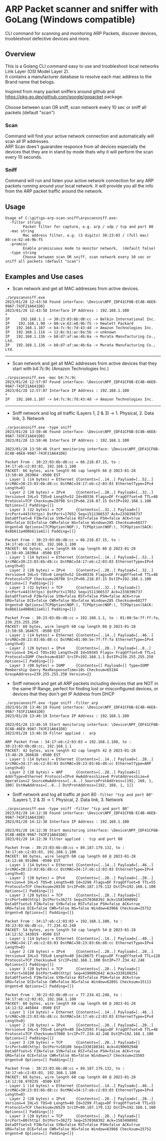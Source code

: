 # ARP Packet scanner and sniffer with GoLang (Windows compatible)

CLI command for scanning and monitoring ARP Packets, discover devices, troobleshoot defective devices and more.

## Overview
This is a Golang CLI command easy to use and troobleshoot local networks Link Layer (OSI Model Layer 2).</br>
It contains a manufacturer database to resolve each mac address to the Brand name that belogs.</br>

Inspired from many packet sniffers around github and https://pkg.go.dev/github.com/google/gopacket package.</br>
</br>
Choose between scan OR sniff, scan network every 10 sec or sniff all packets (default "scan")</br>

### Scan
Command will find your active network connection and automatically will scan all IP addresses.</br>
ARP Scan does't guarandee responce from all devices especially the devices that they are in stand by mode thats why it will perform the scan every 10 seconds.</br>

### Sniff
Command will run and listen your active network connection for any ARP packets running around your local network.
It will provide you all the info from the ARP packet traffic around the network.

## Usage
```shell
Usage of C:\git\go-arp-scan-sniff\arpscansniff.exe:
  -filter string
        Packet filter for capture, e.g. arp / udp / tcp and port 80
  -mac string
        Mac address filter, e.g. (3 digits) 30:23:03 / (full mac) 80:ce:62:e8:9b:f5
  -promisc
        Enable promiscuous mode to monitor network,  (default false)
  -type string
        Choose between scan OR sniff, scan network every 10 sec or sniff all packets (default "scan")
```

## Examples and Use cases

* Scan network and get all MAC addresses from active devices.

```shell
./arpscansniff.exe
2023/01/28 12:43:58 Found interface: \Device\NPF_{DF41CF6B-EC4B-46E8-99A7-743F21A641D8}
2023/01/28 12:43:58 Interface IP Address : 192.168.1.100
*
IP     192.168.1.1 -> 30:23:03:6b:d8:cc -> Belkin International Inc.
IP    192.168.1.90 -> 80:ce:62:e8:9b:f5 -> Hewlett Packard
IP   192.168.1.107 -> b4:7c:9c:7d:43:4d -> Amazon Technologies Inc.
IP   192.168.1.116 -> 12:8c:b1:ac:0a:5b -> unknown
IP   192.168.1.136 -> b8:d7:af:ae:4b:6a -> Murata Manufacturing Co., Ltd.
IP   192.168.1.136 -> b8:d7:af:ae:4b:6a -> Murata Manufacturing Co., Ltd.
```
***

* Scan network and get all MAC addresses from active devices that they start with b4:7c:9c (Amazon Technologies Inc.) 

```shell
./arpscansniff.exe -mac b4:7c:9c
2023/01/28 12:57:07 Found interface: \Device\NPF_{DF41CF6B-EC4B-46E8-99A7-743F21A641D8}
2023/01/28 12:57:07 Interface IP Address : 192.168.1.100
*
IP   192.168.1.107 -> b4:7c:9c:7d:43:4d -> Amazon Technologies Inc.
```
***

* Sniff network and log all traffic (Layers 1, 2 & 3) -> 1. Physical, 2. Data link, 3. Network

```shell
./arpscansniff.exe -type sniff
2023/01/28 13:50:46 Found interface: \Device\NPF_{DF41CF6B-EC4B-46E8-99A7-743F21A641D8}
2023/01/28 13:50:46 Interface IP Address : 192.168.1.100

2023/01/28 13:50:46 Start monitoring interface: \Device\NPF_{DF41CF6B-EC4B-46E8-99A7-743F21A641D8}

Packet From : 30:23:03:6b:d8:cc = 66.218.87.15, to : 34:17:eb:c2:03:03, 192.168.1.100
PACKET: 66 bytes, wire length 66 cap length 66 @ 2023-01-28 13:50:49.283964 -0500 EST
- Layer 1 (14 bytes) = Ethernet {Contents=[..14..] Payload=[..52..] SrcMAC=30:23:03:6b:d8:cc DstMAC=34:17:eb:c2:03:03 EthernetType=IPv4 Length=0}
- Layer 2 (20 bytes) = IPv4     {Contents=[..20..] Payload=[..32..] Version=4 IHL=5 TOS=0 Length=52 Id=40336 Flags=DF FragOffset=0 TTL=48 Protocol=TCP Checksum=20798 SrcIP=66.218.87.15 DstIP=192.168.1.100 Options=[] Padding=[]}
- Layer 3 (32 bytes) = TCP      {Contents=[..32..] Payload=[] SrcPort=443(https) DstPort=17652 Seq=1511366537 Ack=2338396737 DataOffset=8 FIN=false SYN=false RST=false PSH=false ACK=true URG=false ECE=false CWR=false NS=false Window=285 Checksum=60277 Urgent=0 Options=[TCPOption(NOP:), TCPOption(NOP:), TCPOption(SACK: 0x8b611a408b611a41)] Padding=[]}

Packet From : 30:23:03:6b:d8:cc = 66.218.87.15, to : 34:17:eb:c2:03:03, 192.168.1.100
PACKET: 66 bytes, wire length 66 cap length 66 @ 2023-01-28 13:50:49.283964 -0500 EST
- Layer 1 (14 bytes) = Ethernet {Contents=[..14..] Payload=[..52..] SrcMAC=30:23:03:6b:d8:cc DstMAC=34:17:eb:c2:03:03 EthernetType=IPv4 Length=0}
- Layer 2 (20 bytes) = IPv4     {Contents=[..20..] Payload=[..32..] Version=4 IHL=5 TOS=0 Length=52 Id=40336 Flags=DF FragOffset=0 TTL=48 Protocol=TCP Checksum=20798 SrcIP=66.218.87.15 DstIP=192.168.1.100 Options=[] Padding=[]}
- Layer 3 (32 bytes) = TCP      {Contents=[..32..] Payload=[] SrcPort=443(https) DstPort=17652 Seq=1511366537 Ack=2338396737 DataOffset=8 FIN=false SYN=false RST=false PSH=false ACK=true URG=false ECE=false CWR=false NS=false Window=285 Checksum=60277 Urgent=0 Options=[TCPOption(NOP:), TCPOption(NOP:), TCPOption(SACK: 0x8b611a408b611a41)] Padding=[]}

Packet From : 30:23:03:6b:d8:cc = 192.168.1.1, to : 01:00:5e:7f:ff:fa, 239.255.255.250
PACKET: 60 bytes, wire length 60 cap length 60 @ 2023-01-28 13:50:50.164675 -0500 EST
- Layer 1 (14 bytes) = Ethernet {Contents=[..14..] Payload=[..46..] SrcMAC=30:23:03:6b:d8:cc DstMAC=01:00:5e:7f:ff:fa EthernetType=IPv4 Length=0}
- Layer 2 (20 bytes) = IPv4     {Contents=[..20..] Payload=[..8..] Version=4 IHL=5 TOS=192 Length=28 Id=59345 Flags= FragOffset=0 TTL=1 Protocol=IGMP Checksum=8107 SrcIP=192.168.1.1 DstIP=239.255.255.250 Options=[] Padding=[]}
- Layer 3 (00 bytes) = IGMP     {Contents=[] Payload=[] Type=IGMP Membership Query MaxResponseTime=10s Checksum=65184 GroupAddress=239.255.255.250 Version=2}
```

* Sniff network and get all ARP packets including devices that are NOT in the same IP Range, perfect for finding lost or misconfigured devices, or devices that they don't get IP Address from DHCP

```shell
./arpscansniff.exe -type sniff -filter arp
2023/01/28 13:46:19 Found interface: \Device\NPF_{DF41CF6B-EC4B-46E8-99A7-743F21A641D8}
2023/01/28 13:46:19 Interface IP Address : 192.168.1.100

2023/01/28 13:46:19 Start monitoring interface: \Device\NPF_{DF41CF6B-EC4B-46E8-99A7-743F21A641D8}
2023/01/28 13:46:19 Filter applied :  arp

ARP Packet From : 34:17:eb:c2:03:03 = 192.168.1.100, to : 30:23:03:6b:d8:cc, 192.168.1.1
PACKET: 42 bytes, wire length 42 cap length 42 @ 2023-01-28 13:46:29.266638 -0500 EST
- Layer 1 (14 bytes) = Ethernet {Contents=[..14..] Payload=[..28..] SrcMAC=34:17:eb:c2:03:03 DstMAC=30:23:03:6b:d8:cc EthernetType=ARP Length=0}
- Layer 2 (28 bytes) = ARP      {Contents=[..28..] Payload=[] AddrType=Ethernet Protocol=IPv4 HwAddressSize=6 ProtAddressSize=4 Operation=2 SourceHwAddress=[..6..] SourceProtAddress=[192, 168, 1, 100] DstHwAddress=[..6..] DstProtAddress=[192, 168, 1, 1]}
```

* Sniff network and log all traffic at port 80 `-filter "tcp and port 80"` (Layers 1, 2 & 3) -> 1. Physical, 2. Data link, 3. Network

```shell
./arpscansniff.exe -type sniff -filter "tcp and port 80"
2023/01/28 14:12:38 Found interface: \Device\NPF_{DF41CF6B-EC4B-46E8-99A7-743F21A641D8}
2023/01/28 14:12:38 Interface IP Address : 192.168.1.100

2023/01/28 14:12:38 Start monitoring interface: \Device\NPF_{DF41CF6B-EC4B-46E8-99A7-743F21A641D8}
2023/01/28 14:12:38 Filter applied :  tcp and port 80

Packet From : 30:23:03:6b:d8:cc = 89.187.179.132, to : 34:17:eb:c2:03:03, 192.168.1.100
PACKET: 60 bytes, wire length 60 cap length 60 @ 2023-01-28 14:12:48.951066 -0500 EST
- Layer 1 (14 bytes) = Ethernet {Contents=[..14..] Payload=[..46..] SrcMAC=30:23:03:6b:d8:cc DstMAC=34:17:eb:c2:03:03 EthernetType=IPv4 Length=0}
- Layer 2 (20 bytes) = IPv4     {Contents=[..20..] Payload=[..20..] Version=4 IHL=5 TOS=0 Length=40 Id=3298 Flags=DF FragOffset=0 TTL=55 Protocol=TCP Checksum=26530 SrcIP=89.187.179.132 DstIP=192.168.1.100 Options=[] Padding=[]}
- Layer 3 (20 bytes) = TCP      {Contents=[..20..] Payload=[] SrcPort=80(http) DstPort=36273 Seq=2570368392 Ack=1583498992 DataOffset=5 FIN=false SYN=false RST=false PSH=false ACK=true URG=false ECE=false CWR=false NS=false Window=63966 Checksum=25752 Urgent=0 Options=[] Padding=[]}

Packet From : 34:17:eb:c2:03:03 = 192.168.1.100, to : 30:23:03:6b:d8:cc, 77.234.42.248
PACKET: 54 bytes, wire length 54 cap length 54 @ 2023-01-28 14:12:52.343019 -0500 EST
- Layer 1 (14 bytes) = Ethernet {Contents=[..14..] Payload=[..40..] SrcMAC=34:17:eb:c2:03:03 DstMAC=30:23:03:6b:d8:cc EthernetType=IPv4 Length=0}
- Layer 2 (20 bytes) = IPv4     {Contents=[..20..] Payload=[..20..] Version=4 IHL=5 TOS=0 Length=40 Id=28675 Flags=DF FragOffset=0 TTL=128 Protocol=TCP Checksum=0 SrcIP=192.168.1.100 DstIP=77.234.42.248 Options=[] Padding=[]}
- Layer 3 (20 bytes) = TCP      {Contents=[..20..] Payload=[] SrcPort=58100 DstPort=80(http) Seq=4190092642 Ack=3338188251 DataOffset=5 FIN=false SYN=false RST=false PSH=false ACK=true URG=false ECE=false CWR=false NS=false Window=62091 Checksum=15113 Urgent=0 Options=[] Padding=[]}

Packet From : 30:23:03:6b:d8:cc = 77.234.42.248, to : 34:17:eb:c2:03:03, 192.168.1.100
PACKET: 60 bytes, wire length 60 cap length 60 @ 2023-01-28 14:12:52.445844 -0500 EST
- Layer 1 (14 bytes) = Ethernet {Contents=[..14..] Payload=[..46..] SrcMAC=30:23:03:6b:d8:cc DstMAC=34:17:eb:c2:03:03 EthernetType=IPv4 Length=0}
- Layer 2 (20 bytes) = IPv4     {Contents=[..20..] Payload=[..20..] Version=4 IHL=5 TOS=0 Length=40 Id=32593 Flags=DF FragOffset=0 TTL=48 Protocol=TCP Checksum=37008 SrcIP=77.234.42.248 DstIP=192.168.1.100 Options=[] Padding=[]}
- Layer 3 (20 bytes) = TCP      {Contents=[..20..] Payload=[] SrcPort=80(http) DstPort=58100 Seq=3338188341 Ack=4190092948 DataOffset=5 FIN=false SYN=false RST=false PSH=false ACK=true URG=false ECE=false CWR=false NS=false Window=17 Checksum=23565 Urgent=0 Options=[] Padding=[]}

Packet From : 30:23:03:6b:d8:cc = 89.187.179.132, to : 34:17:eb:c2:03:03, 192.168.1.100
PACKET: 60 bytes, wire length 60 cap length 60 @ 2023-01-28 14:12:58.970235 -0500 EST
- Layer 1 (14 bytes) = Ethernet {Contents=[..14..] Payload=[..46..] SrcMAC=30:23:03:6b:d8:cc DstMAC=34:17:eb:c2:03:03 EthernetType=IPv4 Length=0}
- Layer 2 (20 bytes) = IPv4     {Contents=[..20..] Payload=[..20..] Version=4 IHL=5 TOS=0 Length=40 Id=3299 Flags=DF FragOffset=0 TTL=55 Protocol=TCP Checksum=26529 SrcIP=89.187.179.132 DstIP=192.168.1.100 Options=[] Padding=[]}
- Layer 3 (20 bytes) = TCP      {Contents=[..20..] Payload=[] SrcPort=80(http) DstPort=36273 Seq=2570368392 Ack=1583498992 DataOffset=5 FIN=false SYN=false RST=false PSH=false ACK=true URG=false ECE=false CWR=false NS=false Window=63966 Checksum=25752 Urgent=0 Options=[] Padding=[]}
```


</br>